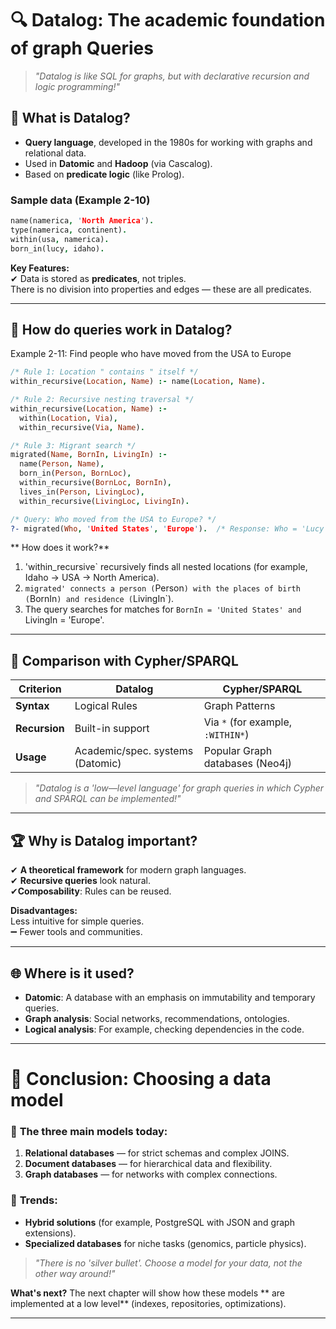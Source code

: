 # 🔍 **Datalog: The academic foundation of graph Queries**  

> *"Datalog is like SQL for graphs, but with declarative recursion and logic programming!"*  

## 📌 **What is Datalog?**  
- **Query language**, developed in the 1980s for working with graphs and relational data.  
- Used in **Datomic** and **Hadoop** (via Cascalog).  
- Based on **predicate logic** (like Prolog).  

### Sample data (Example 2-10)  
```prolog
name(namerica, 'North America').  
type(namerica, continent).  
within(usa, namerica).  
born_in(lucy, idaho).  
```  
**Key Features:**  
✔ Data is stored as **predicates**, not triples.  
 There is no division into properties and edges — these are all predicates.  

---  

## 🧠 **How do queries work in Datalog?**  
Example 2-11: Find people who have moved from the USA to Europe  
```prolog
/* Rule 1: Location " contains " itself */
within_recursive(Location, Name) :- name(Location, Name).  

/* Rule 2: Recursive nesting traversal */
within_recursive(Location, Name) :-  
  within(Location, Via),  
  within_recursive(Via, Name).  

/* Rule 3: Migrant search */
migrated(Name, BornIn, LivingIn) :-  
  name(Person, Name),  
  born_in(Person, BornLoc),  
  within_recursive(BornLoc, BornIn),  
  lives_in(Person, LivingLoc),  
  within_recursive(LivingLoc, LivingIn).  

/* Query: Who moved from the USA to Europe? */  
?- migrated(Who, 'United States', 'Europe').  /* Response: Who = 'Lucy' */  
```  

** How does it work?**  
1. 'within_recursive` recursively finds all nested locations (for example, Idaho → USA → North America).  
2. `migrated' connects a person (`Person`) with the places of birth (`BornIn`) and residence (`LivingIn`).
3. The query searches for matches for `BornIn = 'United States' and `LivingIn = 'Europe'.  

---  

## 🔄 **Comparison with Cypher/SPARQL**  
| **Criterion** | **Datalog**                      | **Cypher/SPARQL**                 |
| ------------- | -------------------------------- | --------------------------------- |
| **Syntax**    | Logical Rules                    | Graph Patterns                    |
| **Recursion** | Built-in support                 | Via `*` (for example, `:WITHIN*`) |
| **Usage**     | Academic/spec. systems (Datomic) | Popular Graph databases (Neo4j)   |

> *"Datalog is a 'low—level language' for graph queries in which Cypher and SPARQL can be implemented!"*  

---  

## 🏆 **Why is Datalog important?**  
✔ **A theoretical framework** for modern graph languages.  
✔ **Recursive queries** look natural.  
✔**Composability**: Rules can be reused.  

**Disadvantages:**  
 Less intuitive for simple queries.  
➖ Fewer tools and communities.  

---  

## 🌐 **Where is it used?**  
- **Datomic**: A database with an emphasis on immutability and temporary queries.  
- **Graph analysis**: Social networks, recommendations, ontologies.  
- **Logical analysis**: For example, checking dependencies in the code.  

---  

# 🎯 **Conclusion: Choosing a data model**  

### 📌 **The three main models today:**  
1. **Relational databases** — for strict schemas and complex JOINS.  
2. **Document databases** — for hierarchical data and flexibility.  
3. **Graph databases** — for networks with complex connections.  

### 🔮 **Trends:**  
- **Hybrid solutions** (for example, PostgreSQL with JSON and graph extensions).  
- **Specialized databases** for niche tasks (genomics, particle physics).  

> *"There is no 'silver bullet'. Choose a model for your data, not the other way around!"*  

**What's next?** The next chapter will show how these models ** are implemented at a low level** (indexes, repositories, optimizations).  

---